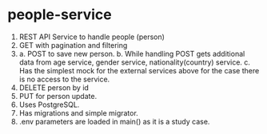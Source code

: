 # people-service

1. REST API Service to handle people (person)
2. GET with pagination and filtering
3. 
    a. POST to save new person.
    b. While handling POST gets additional data from age service, gender service, nationality(country) service.
    c. Has the simplest mock for the external services above for the case there is no access to the service.
4. DELETE person by id
5. PUT for person update.
6. Uses PostgreSQL.
7. Has migrations and simple migrator.
8. .env parameters are loaded in main() as it is a study case.